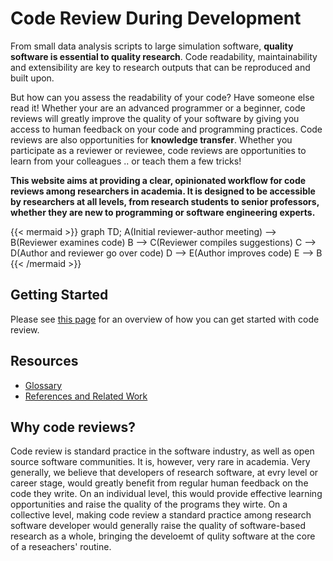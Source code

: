 # Code Review During Development

From small data analysis scripts to large simulation software, **quality
software is essential to quality research**. Code readability,
maintainability and extensibility are key to research outputs that
can be reproduced and built upon.

But how can you assess the readability of your code? Have someone else
read it!  Whether your are an advanced programmer or a beginner, code
reviews will greatly improve the quality of your software by giving
you access to human feedback on your code and programming
practices. Code reviews are also opportunities for **knowledge
transfer**. Whether you participate as a reviewer or reviewee, code
reviews are opportunities to learn from your colleagues .. or teach
them a few tricks!

**This website aims at providing a clear, opinionated workflow
for code reviews among researchers in academia. It is designed to be
accessible by researchers at all levels, from research students to
senior professors, whether they are new to programming or software
engineering experts.**

{{< mermaid >}}
graph TD;
  A(Initial reviewer-author meeting) --> B(Reviewer examines code)
  B --> C(Reviewer compiles suggestions)
  C --> D(Author and reviewer go over code)
  D --> E(Author improves code)
  E --> B
{{< /mermaid >}}

## Getting Started
Please see [this page](flowcharts/high-level)
for an overview of how you can get started with code review.

## Resources
* [Glossary](glossary)
* [References and Related Work](refs-related)

## Why code reviews?

Code review is standard practice in the software industry, as well as
open source software communities. It is, however, very rare in
academia.  Very generally, we believe that developers of research
software, at evry level or career stage, would greatly benefit from
regular human feedback on the code they write. On an individual level,
this would provide effective learning opportunities and raise the
quality of the programs they wirte. On a collective level, making code
review a standard practice among research software developer would
generally raise the quality of software-based research as a whole,
bringing the develoemt of qulity software at the core of a reseachers'
routine.
